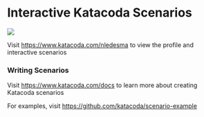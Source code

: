 # Interactive Katacoda Scenarios

[![](http://shields.katacoda.com/katacoda/nledesma/count.svg)](https://www.katacoda.com/nledesma "Get your profile on Katacoda.com")

Visit https://www.katacoda.com/nledesma to view the profile and interactive scenarios

### Writing Scenarios
Visit https://www.katacoda.com/docs to learn more about creating Katacoda scenarios

For examples, visit https://github.com/katacoda/scenario-example
